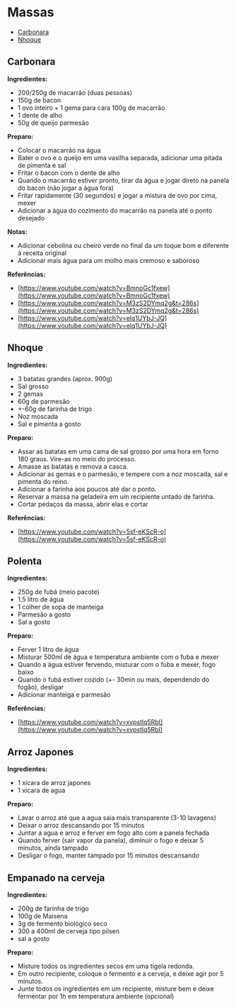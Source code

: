 # Massas

* [Carbonara](massas.md#carbonara)
* [Nhoque](massas.md#nhoque)

## Carbonara

**Ingredientes:**

* 200/250g de macarrão \(duas pessoas\)
* 150g de bacon
* 1 ovo inteiro + 1 gema para cara 100g de macarrão
* 1 dente de alho
* 50g de queijo parmesão

**Preparo:**

* Colocar o macarrão na água
* Bater o ovo e o queijo em uma vasilha separada, adicionar uma pitada de pimenta e sal
* Fritar o bacon com o dente de alho
* Quando o macarrão estiver pronto, tirar da água e jogar direto na panela do bacon \(não jogar a água fora\)
* Fritar rapidamente \(30 segundos\) e jogar a mistura de ovo por cima, mexer
* Adicionar a água do cozimento do macarrão na panela até o ponto desejado

**Notas:**

* Adicionar cebolina ou cheiro verde no final da um toque bom e diferente à receita original
* Adicionar mais água para um molho mais cremoso e saboroso

**Referências:**

* [https://www.youtube.com/watch?v=BmnoGc1fxew](https://www.youtube.com/watch?v=BmnoGc1fxew)
* [https://www.youtube.com/watch?v=M3zS2DYmq2g&t=286s](https://www.youtube.com/watch?v=M3zS2DYmq2g&t=286s)
* [https://www.youtube.com/watch?v=elq1UYbJ-JQ](https://www.youtube.com/watch?v=elq1UYbJ-JQ)

## Nhoque

**Ingredientes:**

* 3 batatas grandes \(aprox. 900g\)
* Sal grosso
* 2 gemas
* 60g de parmesão
* +-60g de farinha de trigo
* Noz moscada
* Sal e pimenta a gosto

**Preparo:**

* Assar as batatas em uma cama de sal grosso por uma hora em forno 180 graus. Vire-as no meio do processo.
* Amasse as batatas e remova a casca.
* Adicionar as gemas e o parmesão, e tempere com a noz moscada, sal e pimenta do reino.
* Adicionar a farinha aos poucos até dar o ponto.
* Reservar a massa na geladeira em um recipiente untado de farinha.
* Cortar pedaços da massa, abrir elas e cortar

**Referências:**

* [https://www.youtube.com/watch?v=5sf-eKScR-o](https://www.youtube.com/watch?v=5sf-eKScR-o)

## Polenta

**Ingredientes:**

* 250g de fubá \(meio pacote\)
* 1.5 litro de água
* 1 colher de sopa de manteiga
* Parmesão a gosto
* Sal a gosto

**Preparo:**

* Ferver 1 litro de água
* Misturar 500ml de água e temperatura ambiente com o fuba e mexer
* Quando a água estiver fervendo, misturar com o fuba e mexer, fogo baixo
* Quando o fubá estiver cozido \(+- 30min ou mais, dependendo do fogão\), desligar
* Adicionar manteiga e parmesão

**Referências:**

* [https://www.youtube.com/watch?v=xvpstlq5RbI](https://www.youtube.com/watch?v=xvpstlq5RbI)

## Arroz Japones

**Ingredientes:**

* 1 xicara de arroz japones
* 1 xicara de agua

**Preparo:**

* Lavar o arroz até que a agua saia mais transparente \(3-10 lavagens\)
* Deixar o arroz descansando por 15 minutos
* Juntar a agua e arroz e ferver em fogo alto com a panela fechada
* Quando ferver \(sair vapor da panela\), diminuir o fogo e deixar 5 minutos, ainda tampado
* Desligar o fogo, manter tampado por 15 minutos descansando

## Empanado na cerveja

**Ingredientes:**

* 200g de farinha de trigo
* 100g de Maisena
* 3g de fermento biológico seco
* 300 a 400ml de cerveja tipo pilsen
* sal a gosto

**Preparo:**

* Misture todos os ingredientes secos em uma tigela redonda.
* Em outro recipiente, coloque o fermento e a cerveja, e deixe agir por 5 minutos.
* Junte todos os ingredientes em um recipiente, misture bem e deixe fermentar por 1h em temperatura ambiente \(opcional\)

